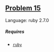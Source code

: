## [Problem 15](https://projecteuler.net/problem=15)

Language: ruby 2.7.0

##### Requires

- [`ruby`](https://www.ruby-lang.org/en/)
